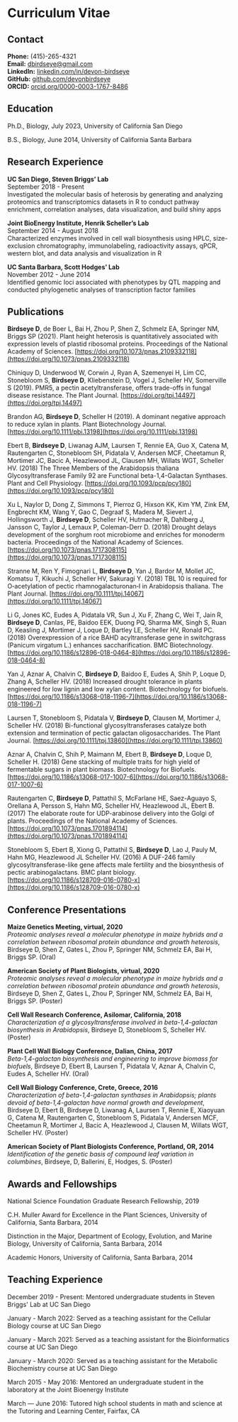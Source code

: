 # Curriculum Vitae

## Contact

**Phone:** (415)-265-4321<br>
**Email:** dbirdseye@gmail.com<br>
**LinkedIn:** [linkedin.com/in/devon-birdseye](linkedin.com/in/devon-birdseye)<br>
**GitHub:** [github.com/devonbirdseye](github.com/devonbirdseye)<br>
**ORCID:** [orcid.org/0000-0003-1767-8486](orcid.org/0000-0003-1767-8486)

## Education

Ph.D., Biology, July 2023, University of California San Diego

B.S., Biology, June 2014, University of California Santa Barbara

## Research Experience

**UC San Diego, Steven Briggs’ Lab**<br>
September 2018 - Present<br>
Investigated the molecular basis of heterosis by generating and analyzing proteomics and transcriptomics datasets in R to conduct pathway enrichment, correlation analyses, data visualization, and build shiny apps

**Joint BioEnergy Institute, Henrik Scheller’s Lab**<br>
September 2014 - August 2018<br>
Characterized enzymes involved in cell wall biosynthesis using HPLC, size-exclusion chromatography, immunolabeling, radioactivity assays, qPCR, western blot, and data analysis and visualization in R

**UC Santa Barbara, Scott Hodges’ Lab**<br>
November 2012 - June 2014<br>
Identified genomic loci associated with phenotypes by QTL mapping and conducted phylogenetic analyses of transcription factor families

## Publications

**Birdseye D**, de Boer L, Bai H, Zhou P, Shen Z, Schmelz EA, Springer NM, Briggs SP (2021). Plant height heterosis is quantitatively associated with expression levels of plastid ribosomal proteins. Proceedings of the National Academy of Sciences. [https://doi.org/10.1073/pnas.2109332118](https://doi.org/10.1073/pnas.2109332118)

Chiniquy D, Underwood W, Corwin J, Ryan A, Szemenyei H, Lim CC, Stonebloom S, **Birdseye D**, Kliebenstein D, Vogel J, Scheller HV, Somerville S (2019). PMR5, a pectin acetyltransferase, offers trade-offs in fungal disease resistance. The Plant Journal. [https://doi.org/tpj.14497](https://doi.org/tpj.14497)

Brandon AG, **Birdseye D**, Scheller H (2019). A dominant negative approach to reduce xylan in plants. Plant Biotechnology Journal. [https://doi.org/10.1111/pbi.13198](https://doi.org/10.1111/pbi.13198)

Ebert B, **Birdseye D**, Liwanag AJM, Laursen T, Rennie EA, Guo X, Catena M, Rautengarten C, Stonebloom SH, Pidatala V, Andersen MCF, Cheetamun R, Mortimer JC, Bacic A, Heazlewood JL, Clausen MH, Willats WGT, Scheller HV. (2018) The Three Members of the Arabidopsis thaliana Glycosyltransferase Family 92 are Functional beta-1,4-Galactan Synthases. Plant and Cell Physiology. [https://doi.org/10.1093/pcp/pcy180](https://doi.org/10.1093/pcp/pcy180)

Xu L, Naylor D, Dong Z, Simmons T, Pierroz G, Hixson KK, Kim YM, Zink EM, Engbrecht KM, Wang Y, Gao C, Degraaf S, Madera M, Sievert J, Hollingsworth J, **Birdseye D**, Scheller HV, Hutmacher R, Dahlberg J, Jansson C, Taylor J, Lemaux P, Coleman-Derr D. (2018) Drought delays development of the sorghum root microbiome and enriches for monoderm bacteria. Proceedings of the National Academy of Sciences. [https://doi.org/10.1073/pnas.1717308115](https://doi.org/10.1073/pnas.1717308115)

Stranne M, Ren Y, Fimognari L, **Birdseye D**, Yan J, Bardor M, Mollet JC, Komatsu T, Kikuchi J, Scheller HV, Sakuragi Y. (2018) TBL 10 is required for O‐acetylation of pectic rhamnogalacturonan‐I in Arabidopsis thaliana. The Plant Journal. [https://doi.org/10.1111/tpj.14067](https://doi.org/10.1111/tpj.14067)

Li G, Jones KC, Eudes A, Pidatala VR, Sun J, Xu F, Zhang C, Wei T, Jain R, **Birdseye D**, Canlas, PE, Baidoo EEK, Duong PQ, Sharma MK, Singh S, Ruan D, Keasling J, Mortimer J, Loque D, Bartley LE, Scheller HV, Ronald PC. (2018) Overexpression of a rice BAHD acyltransferase gene in switchgrass (Panicum virgatum L.) enhances saccharification. BMC Biotechnology. [https://doi.org/10.1186/s12896-018-0464-8](https://doi.org/10.1186/s12896-018-0464-8)

Yan J, Aznar A, Chalvin C, **Birdseye D**, Baidoo E, Eudes A, Shih P, Loque D, Zhang A, Scheller HV. (2018) Increased drought tolerance in plants engineered for low lignin and low xylan content. Biotechnology for biofuels. [https://doi.org/10.1186/s13068-018-1196-7](https://doi.org/10.1186/s13068-018-1196-7)

Laursen T, Stonebloom S, Pidatala V, **Birdseye D**, Clausen M, Mortimer J, Scheller HV. (2018) Bi-functional glycosyltransferases catalyze both extension and termination of pectic galactan oligosaccharides. The Plant Journal.  [https://doi.org/10.1111/tpj.13860](https://doi.org/10.1111/tpj.13860)

Aznar A, Chalvin C, Shih P, Maimann M, Ebert B, **Birdseye D**, Loque D, Scheller H. (2018) Gene stacking of multiple traits for high yield of fermentable sugars in plant biomass. Biotechnology for Biofuels. [https://doi.org/10.1186/s13068-017-1007-6](https://doi.org/10.1186/s13068-017-1007-6)

Rautengarten C, **Birdseye D**, Pattathil S, McFarlane HE, Saez-Aguayo S, Orellana A, Persson S, Hahn MG, Scheller HV, Heazlewood JL, Ebert B. (2017) The elaborate route for UDP-arabinose delivery into the Golgi of plants. Proceedings of the National Academy of Sciences. [https://doi.org/10.1073/pnas.1701894114](https://doi.org/10.1073/pnas.1701894114)

Stonebloom S, Ebert B, Xiong G, Pattathil S, **Birdseye D**, Lao J, Pauly M, Hahn MG, Heazlewood JL Scheller HV. (2016) A DUF-246 family glycosyltransferase-like gene affects male fertility and the biosynthesis of pectic arabinogalactans. BMC plant biology. [https://doi.org/10.1186/s128709-016-0780-x](https://doi.org/10.1186/s128709-016-0780-x)

## Conference Presentations

**Maize Genetics Meeting, virtual, 2020**<br>
*Proteomic analyses reveal a molecular phenotype in maize hybrids and a correlation between ribosomal protein abundance and growth heterosis*, Birdseye D, Shen Z, Gates L, Zhou P, Springer NM, Schmelz EA, Bai H, Briggs SP. (Oral)

**American Society of Plant Biologists, virtual, 2020**<br>
*Proteomic analyses reveal a molecular phenotype in maize hybrids and a correlation between ribosomal protein abundance and growth heterosis*, Birdseye D, Shen Z, Gates L, Zhou P, Springer NM, Schmelz EA, Bai H, Briggs SP. (Poster)

**Cell Wall Research Conference, Asilomar, California, 2018**<br>
*Characterization of a glycosyltransferase involved in beta-1,4-galactan biosynthesis in Arabidopsis*, Birdseye D, Stonebloom S, Scheller HV. (Poster)

**Plant Cell Wall Biology Conference, Dalian, China, 2017**<br>
*Beta-1,4-galactan biosynthesis and engineering to improve biomass for biofuels*, Birdseye D, Ebert B, Laursen T, Pidatala V, Aznar A, Chalvin C, Eudes A, Scheller HV. (Oral)

**Cell Wall Biology Conference, Crete, Greece, 2016**<br>
*Characterization of beta-1,4-galactan synthases in Arabidopsis; plants devoid of beta-1,4-galactan have normal growth and development*, Birdseye D, Ebert B, Birdseye D, Liwanag A, Laursen T, Rennie E, Xiaoyuan G, Catena M, Rautengarten C, Stonebloom S, Pidatala V, Andersen MCF, Cheetamun R, Mortimer J, Bacic A, Heazlewood J, Clausen M, Willats WGT, Scheller HV. (Poster)

**American Society of Plant Biologists Conference, Portland, OR, 2014**<br>
*Identification of the genetic basis of compound leaf variation in columbines*, Birdseye, D, Ballerini, E, Hodges, S. (Poster)

## Awards and Fellowships

National Science Foundation Graduate Research Fellowship, 2019

C.H. Muller Award for Excellence in the Plant Sciences, University of California, Santa Barbara, 2014

Distinction in the Major, Department of Ecology, Evolution, and Marine Biology, University of California, Santa Barbara, 2014

Academic Honors, University of California, Santa Barbara, 2014

## Teaching Experience

December 2019 - Present: Mentored undergraduate students in Steven Briggs' Lab at UC San Diego

January - March 2022: Served as a teaching assistant for the Cellular Biology course at UC San Diego

January - March 2021: Served as a teaching assistant for the Bioinformatics course at UC San Diego

January - March 2020: Served as a teaching assistant for the Metabolic Biochemistry course at UC San Diego

March 2015 - May 2016: Mentored an undergraduate student in the laboratory at the Joint Bioenergy Institute

March — June 2016: Tutored high school students in math and science at the Tutoring and Learning Center, Fairfax, CA
